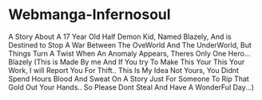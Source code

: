 # Webmanga-Infernosoul
A Story About A 17 Year Old Half Demon Kid, Named Blazely, And is Destined to Stop A War Between The OveWorld And The UnderWorld, But Things Turn A Twist When An Anomaly Appears, Theres Only One Hero... Blazely 
(This is Made By me And If You try To Make This Your This Your Work, I will Report You For Thift.. This Is My Idea Not Yours, You Didnt Spend Hours Blood And Sweat On A Story Just For Someone To Rip That Gold Out Your Hands.. So Please Dont Steal And Have A WonderFul Day...)  
